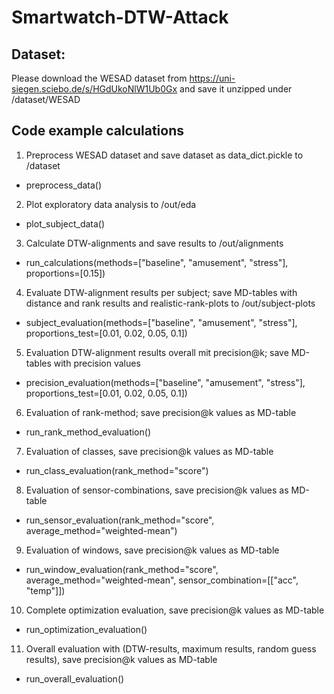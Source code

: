 # Smartwatch-DTW-Attack

## Dataset:
Please download the WESAD dataset from https://uni-siegen.sciebo.de/s/HGdUkoNlW1Ub0Gx and save it unzipped under /dataset/WESAD

## Code example calculations
1. Preprocess WESAD dataset and save dataset as data_dict.pickle to /dataset
* preprocess_data()

2. Plot exploratory data analysis to /out/eda
* plot_subject_data()

3. Calculate DTW-alignments and save results to /out/alignments
* run_calculations(methods=["baseline", "amusement", "stress"], proportions=[0.15])

4. Evaluate DTW-alignment results per subject; save MD-tables with distance and rank results and realistic-rank-plots to /out/subject-plots
* subject_evaluation(methods=["baseline", "amusement", "stress"], proportions_test=[0.01, 0.02, 0.05, 0.1])

5. Evaluation DTW-alignment results overall mit precision@k; save MD-tables with precision values
* precision_evaluation(methods=["baseline", "amusement", "stress"], proportions_test=[0.01, 0.02, 0.05, 0.1])

6. Evaluation of rank-method; save precision@k values as MD-table
* run_rank_method_evaluation()

7. Evaluation of classes, save precision@k values as MD-table
* run_class_evaluation(rank_method="score")

8. Evaluation of sensor-combinations, save precision@k values as MD-table
* run_sensor_evaluation(rank_method="score", average_method="weighted-mean")

9. Evaluation of windows, save precision@k values as MD-table
* run_window_evaluation(rank_method="score", average_method="weighted-mean", sensor_combination=[["acc", "temp"]])

10. Complete optimization evaluation, save precision@k values as MD-table 
* run_optimization_evaluation()

11. Overall evaluation with (DTW-results, maximum results, random guess results), save precision@k values as MD-table
* run_overall_evaluation()
